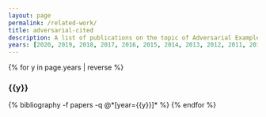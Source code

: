 ```yaml
---
layout: page
permalink: /related-work/
title: adversarial-cited
description: A list of publications on the topic of Adversarial Examples I cited over the time. The bib can be found in the repo.
years: [2020, 2019, 2018, 2017, 2016, 2015, 2014, 2013, 2012, 2011, 2010, 2009, 2006, 2005, 2004]
---
```


{% for y in page.years |  reverse %}
  <h3 class="year">{{y}}</h3>
  {% bibliography -f papers -q @*[year={{y}}]* %}
{% endfor %}
